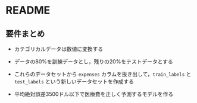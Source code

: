 # README

## 要件まとめ

* カテゴリカルデータは数値に変換する

* データの80%を訓練データとし，残りの20%をテストデータとする

* これらのデータセットから `expenses` カラムを抜き出して，`train_labels` と `test_labels` という新しいデータセットを作成する

* 平均絶対誤差3500ドル以下で医療費を正しく予測するモデルを作る